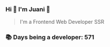 ### Hi 👋 I&#39;m Juani 🦁

> I&#39;m a Frontend Web Developer SSR

### 📚 Days being a developer: 571

